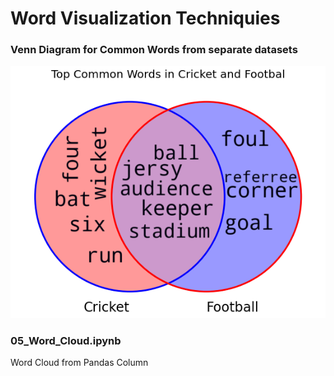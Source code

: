 # Word Visualization Techniquies

### Venn Diagram for Common Words from separate datasets
!["Venn Diagram"](https://github.com/AtanuCSE/NLP-Codes/blob/master/Word-Visualize/Venn.png)

### 05_Word_Cloud.ipynb

Word Cloud from Pandas Column

